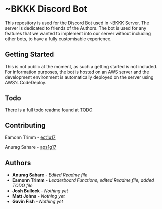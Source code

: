 # ~BKKK Discord Bot

This repository is used for the Discord Bot used in ~BKKK Server. The server is dedicated to friends of the Authors. The bot is used for any features that we wanted to implement into our server without including other bots, to have a fully customisable experience.

## Getting Started

This is not public at the moment, as such a getting started is not included. For information purposes, the bot is hosted on an AWS server and the development environment is automatically deployed on the server using AWS's CodeDeploy.

## Todo

There is a full todo readme found at [TODO](/README.md)

## Contributing

Eamonn Trimm  - [ect1u17](mailto:ect1u17@soton.ac.uk)

Anurag Sahare - [aps1g17](mailto:aps1g17@soton.ac.uk)

## Authors

* **Anurag Sahare** - *Edited Readme file*
* **Eamonn Trimm** - *Leaderboard Functions, edited Readme file, added TODO file*
* **Josh Bullock** - *Nothing yet*
* **Matt Johns** - *Nothing yet*
* **Gavin Fish** - *Nothing yet*
